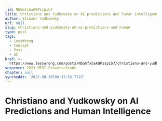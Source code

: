 ```yaml
---
_id: NbGmfxbaABPsspib7
title: Christiano and Yudkowsky on AI predictions and human intelligence
author: Eliezer Yudkowsky
url: null
slug: christiano-and-yudkowsky-on-ai-predictions-and-human
type: post
tags:
  - LessWrong
  - Concept
  - Post
  - AI
href: >-
  https://www.lesswrong.com/posts/NbGmfxbaABPsspib7/christiano-and-yudkowsky-on-ai-predictions-and-human
sequence: 2021 MIRI Conversations
chapter: null
synchedAt: '2022-08-30T08:17:53.772Z'
---
```


# Christiano and Yudkowsky on AI Predictions and Human Intelligence
